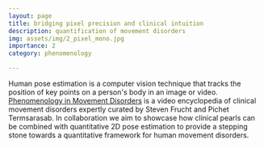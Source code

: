 ```yaml
---
layout: page
title: bridging pixel precision and clinical intuition
description: quantification of movement disorders
img: assets/img/2_pixel_mono.jpg
importance: 2
category: phenomenology

---
```

Human pose estimation is a computer vision technique that tracks the position of key points on a person's body in an image or video. [Phenomenology in Movement Disorders](https://link.springer.com/book/10.1007/978-3-031-52573-5) is a video encyclopedia of clinical movement disorders expertly curated by Steven Frucht and Pichet Termsarasab.  In collaboration we aim to showcase how clinical pearls can be combined with quantitative 2D pose estimation to provide a stepping stone towards a quantitative framework for human movement disorders.  